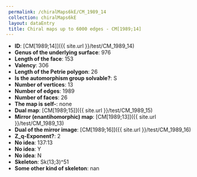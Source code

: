 ```yaml
--- 
 permalink: /chiralMaps6kE/CM_1989_14 
 collection: chiralMaps6kE
 layout: dataEntry
 title: Chiral maps up to 6000 edges - CM[1989;14]
---
```


- **ID**: [CM[1989;14]]({{ site.url }}/test/CM_1989_14)
- **Genus of the underlying surface**: 976
- **Length of the face**: 153
- **Valency**: 306
- **Length of the Petrie polygon**: 26
- **Is the automorphism group solvable?**: S
- **Number of vertices**: 13
- **Number of edges**: 1989
- **Number of faces**: 26
- **The map is self-**: none
- **Dual map**: [CM[1989;15]]({{ site.url }}/test/CM_1989_15)
- **Mirror (enantihomorphic) map**: [CM[1989;13]]({{ site.url }}/test/CM_1989_13)
- **Dual of the mirror image**: [CM[1989;16]]({{ site.url }}/test/CM_1989_16)
- **Z_q-Exponent?**: 2
- **No idea**:  137:13
- **No idea**: Y
- **No idea**: N
- **Skeleton**: Sk(13;3)^51
- **Some other kind of skeleton**: nan
